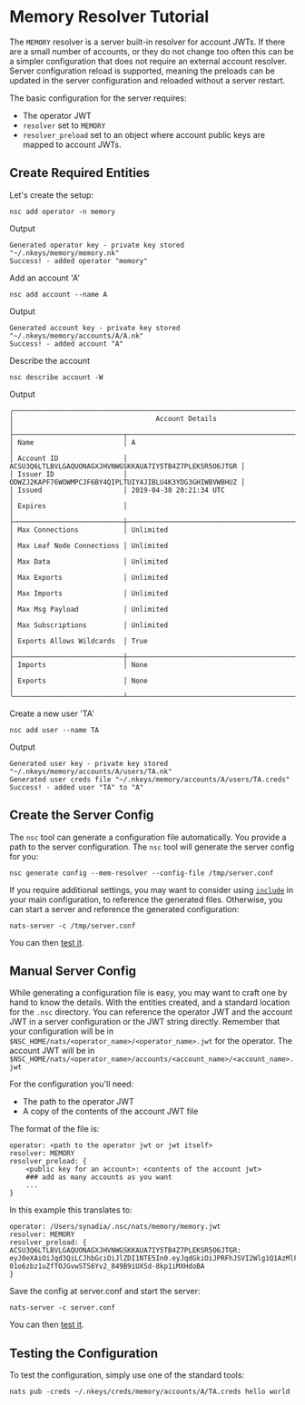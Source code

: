 # Memory Resolver Tutorial

The `MEMORY` resolver is a server built-in resolver for account JWTs. If there are a small number of accounts, or they do not change too often this can be a simpler configuration that does not require an external account resolver. Server configuration reload is supported, meaning the preloads can be updated in the server configuration and reloaded without a server restart.

The basic configuration for the server requires:

* The operator JWT
* `resolver` set to `MEMORY`
* `resolver_preload` set to an object where account public keys are mapped to account JWTs.

## Create Required Entities

Let's create the setup:

```shell
nsc add operator -n memory
```

Output

```
Generated operator key - private key stored "~/.nkeys/memory/memory.nk"
Success! - added operator "memory"
```

Add an account 'A'

```shell
nsc add account --name A
```

Output

```
Generated account key - private key stored "~/.nkeys/memory/accounts/A/A.nk"
Success! - added account "A"
```

Describe the account

```shell
nsc describe account -W
```

Output

```
╭──────────────────────────────────────────────────────────────────────────────────────╮
│                                   Account Details                                    │
├───────────────────────────┬──────────────────────────────────────────────────────────┤
│ Name                      │ A                                                        │
│ Account ID                │ ACSU3Q6LTLBVLGAQUONAGXJHVNWGSKKAUA7IY5TB4Z7PLEKSR5O6JTGR │
│ Issuer ID                 │ ODWZJ2KAPF76WOWMPCJF6BY4QIPLTUIY4JIBLU4K3YDG3GHIWBVWBHUZ │
│ Issued                    │ 2019-04-30 20:21:34 UTC                                  │
│ Expires                   │                                                          │
├───────────────────────────┼──────────────────────────────────────────────────────────┤
│ Max Connections           │ Unlimited                                                │
│ Max Leaf Node Connections │ Unlimited                                                │
│ Max Data                  │ Unlimited                                                │
│ Max Exports               │ Unlimited                                                │
│ Max Imports               │ Unlimited                                                │
│ Max Msg Payload           │ Unlimited                                                │
│ Max Subscriptions         │ Unlimited                                                │
│ Exports Allows Wildcards  │ True                                                     │
├───────────────────────────┼──────────────────────────────────────────────────────────┤
│ Imports                   │ None                                                     │
│ Exports                   │ None                                                     │
╰───────────────────────────┴──────────────────────────────────────────────────────────╯
```

Create a new user 'TA'

```shell
nsc add user --name TA
```

Output

```
Generated user key - private key stored "~/.nkeys/memory/accounts/A/users/TA.nk"
Generated user creds file "~/.nkeys/memory/accounts/A/users/TA.creds"
Success! - added user "TA" to "A"
```

## Create the Server Config

The `nsc` tool can generate a configuration file automatically. You provide a path to the server configuration. The `nsc` tool will generate the server config for you:

```shell
nsc generate config --mem-resolver --config-file /tmp/server.conf 
```

If you require additional settings, you may want to consider using [`include`](/running-a-nats-service/configuration/README.md#include-directive) in your main configuration, to reference the generated files. Otherwise, you can start a server and reference the generated configuration:

```shell
nats-server -c /tmp/server.conf
```

You can then [test it](mem_resolver.md#testing-the-configuration).

## Manual Server Config

While generating a configuration file is easy, you may want to craft one by hand to know the details. With the entities created, and a standard location for the `.nsc` directory. You can reference the operator JWT and the account JWT in a server configuration or the JWT string directly. Remember that your configuration will be in `$NSC_HOME/nats/<operator_name>/<operator_name>.jwt` for the operator. The account JWT will be in `$NSC_HOME/nats/<operator_name>/accounts/<account_name>/<account_name>.jwt`

For the configuration you'll need:

* The path to the operator JWT
* A copy of the contents of the account JWT file

The format of the file is:

```
operator: <path to the operator jwt or jwt itself>
resolver: MEMORY
resolver_preload: {
    <public key for an account>: <contents of the account jwt>
    ### add as many accounts as you want
    ...
}
```

In this example this translates to:

```
operator: /Users/synadia/.nsc/nats/memory/memory.jwt
resolver: MEMORY
resolver_preload: {
ACSU3Q6LTLBVLGAQUONAGXJHVNWGSKKAUA7IY5TB4Z7PLEKSR5O6JTGR: eyJ0eXAiOiJqd3QiLCJhbGciOiJlZDI1NTE5In0.eyJqdGkiOiJPRFhJSVI2Wlg1Q1AzMlFJTFczWFBENEtTSDYzUFNNSEZHUkpaT05DR1RLVVBISlRLQ0JBIiwiaWF0IjoxNTU2NjU1Njk0LCJpc3MiOiJPRFdaSjJLQVBGNzZXT1dNUENKRjZCWTRRSVBMVFVJWTRKSUJMVTRLM1lERzNHSElXQlZXQkhVWiIsIm5hbWUiOiJBIiwic3ViIjoiQUNTVTNRNkxUTEJWTEdBUVVPTkFHWEpIVk5XR1NLS0FVQTdJWTVUQjRaN1BMRUtTUjVPNkpUR1IiLCJ0eXBlIjoiYWNjb3VudCIsIm5hdHMiOnsibGltaXRzIjp7InN1YnMiOi0xLCJjb25uIjotMSwibGVhZiI6LTEsImltcG9ydHMiOi0xLCJleHBvcnRzIjotMSwiZGF0YSI6LTEsInBheWxvYWQiOi0xLCJ3aWxkY2FyZHMiOnRydWV9fX0._WW5C1triCh8a4jhyBxEZZP8RJ17pINS8qLzz-01o6zbz1uZfTOJGvwSTS6Yv2_849B9iUXSd-8kp1iMXHdoBA
}
```

Save the config at server.conf and start the server:

```shell
nats-server -c server.conf
```

You can then [test it](mem_resolver.md#testing-the-configuration).

## Testing the Configuration

To test the configuration, simply use one of the standard tools:

```shell
nats pub -creds ~/.nkeys/creds/memory/accounts/A/TA.creds hello world
```
